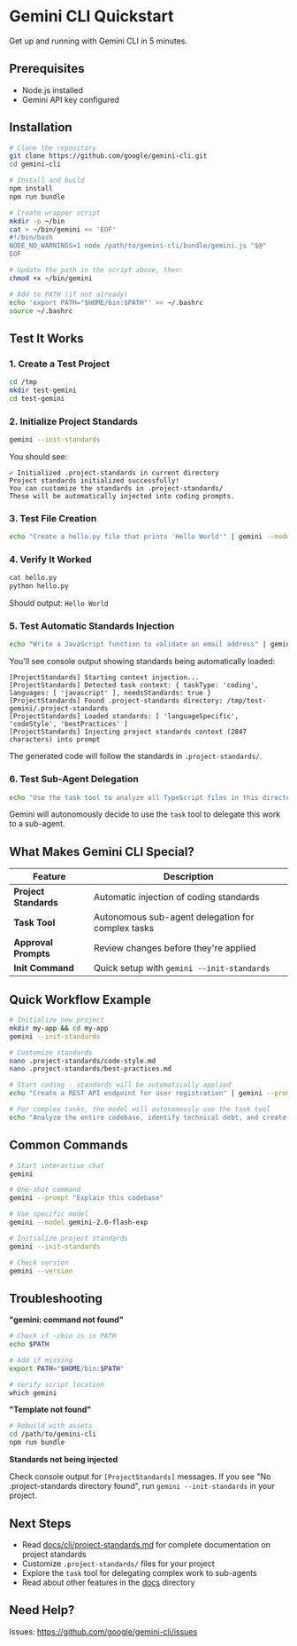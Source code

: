 # Gemini CLI Quickstart

Get up and running with Gemini CLI in 5 minutes.

## Prerequisites

- Node.js installed
- Gemini API key configured

## Installation

```bash
# Clone the repository
git clone https://github.com/google/gemini-cli.git
cd gemini-cli

# Install and build
npm install
npm run bundle

# Create wrapper script
mkdir -p ~/bin
cat > ~/bin/gemini << 'EOF'
#!/bin/bash
NODE_NO_WARNINGS=1 node /path/to/gemini-cli/bundle/gemini.js "$@"
EOF

# Update the path in the script above, then:
chmod +x ~/bin/gemini

# Add to PATH (if not already)
echo 'export PATH="$HOME/bin:$PATH"' >> ~/.bashrc
source ~/.bashrc
```

## Test It Works

### 1. Create a Test Project

```bash
cd /tmp
mkdir test-gemini
cd test-gemini
```

### 2. Initialize Project Standards

```bash
gemini --init-standards
```

You should see:

```
✓ Initialized .project-standards in current directory
Project standards initialized successfully!
You can customize the standards in .project-standards/
These will be automatically injected into coding prompts.
```

### 3. Test File Creation

```bash
echo "Create a hello.py file that prints 'Hello World'" | gemini --model gemini-2.0-flash-exp --prompt-interactive
```

### 4. Verify It Worked

```bash
cat hello.py
python hello.py
```

Should output: `Hello World`

### 5. Test Automatic Standards Injection

```bash
echo "Write a JavaScript function to validate an email address" | gemini --model gemini-2.0-flash-exp --prompt-interactive
```

You'll see console output showing standards being automatically loaded:

```
[ProjectStandards] Starting context injection...
[ProjectStandards] Detected task context: { taskType: 'coding', languages: [ 'javascript' ], needsStandards: true }
[ProjectStandards] Found .project-standards directory: /tmp/test-gemini/.project-standards
[ProjectStandards] Loaded standards: [ 'languageSpecific', 'codeStyle', 'bestPractices' ]
[ProjectStandards] Injecting project standards context (2847 characters) into prompt
```

The generated code will follow the standards in `.project-standards/`.

### 6. Test Sub-Agent Delegation

```bash
echo "Use the task tool to analyze all TypeScript files in this directory and create a summary report" | gemini --model gemini-2.0-flash-exp --prompt-interactive
```

Gemini will autonomously decide to use the `task` tool to delegate this work to a sub-agent.

## What Makes Gemini CLI Special?

| Feature               | Description                                       |
| --------------------- | ------------------------------------------------- |
| **Project Standards** | Automatic injection of coding standards           |
| **Task Tool**         | Autonomous sub-agent delegation for complex tasks |
| **Approval Prompts**  | Review changes before they're applied             |
| **Init Command**      | Quick setup with `gemini --init-standards`        |

## Quick Workflow Example

```bash
# Initialize new project
mkdir my-app && cd my-app
gemini --init-standards

# Customize standards
nano .project-standards/code-style.md
nano .project-standards/best-practices.md

# Start coding - standards will be automatically applied
echo "Create a REST API endpoint for user registration" | gemini --prompt-interactive

# For complex tasks, the model will autonomously use the task tool
echo "Analyze the entire codebase, identify technical debt, and create a refactoring plan" | gemini --prompt-interactive
```

## Common Commands

```bash
# Start interactive chat
gemini

# One-shot command
gemini --prompt "Explain this codebase"

# Use specific model
gemini --model gemini-2.0-flash-exp

# Initialize project standards
gemini --init-standards

# Check version
gemini --version
```

## Troubleshooting

**"gemini: command not found"**

```bash
# Check if ~/bin is in PATH
echo $PATH

# Add if missing
export PATH="$HOME/bin:$PATH"

# Verify script location
which gemini
```

**"Template not found"**

```bash
# Rebuild with assets
cd /path/to/gemini-cli
npm run bundle
```

**Standards not being injected**

Check console output for `[ProjectStandards]` messages. If you see "No .project-standards directory found", run `gemini --init-standards` in your project.

## Next Steps

- Read [docs/cli/project-standards.md](./docs/cli/project-standards.md) for complete documentation on project standards
- Customize `.project-standards/` files for your project
- Explore the `task` tool for delegating complex work to sub-agents
- Read about other features in the [docs](./docs/) directory

## Need Help?

Issues: https://github.com/google/gemini-cli/issues

